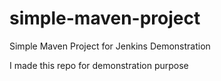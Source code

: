# simple-maven-project
Simple Maven Project for Jenkins Demonstration

I made this repo for demonstration purpose
